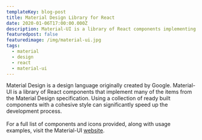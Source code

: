 ```yaml
---
templateKey: blog-post
title: Material Design Library for React
date: 2020-01-06T17:00:00.000Z
description: Material-UI is a library of React components implementing  Material Design
featuredpost: false
featuredimage: /img/material-ui.jpg
tags:
  - material
  - design
  - react
  - material-ui
---
```

Material Design is a design language originally created by Google. 
Material-UI is a library of React components that implement many of the 
items from the Material Design specification. 
Using a collection of ready built components with a cohesive style 
can significantly speed up the development process.
<br><br>
For a full list of components and icons provided, along with 
usage examples, visit the Material-UI 
[website](https://material-ui.com).
